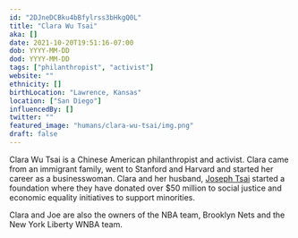 ```yaml
---
id: "2DJneDCBku4bBfylrss3bHkgQ0L"
title: "Clara Wu Tsai"
aka: []
date: 2021-10-20T19:51:16-07:00
dob: YYYY-MM-DD
dod: YYYY-MM-DD
tags: ["philanthropist", "activist"]
website: ""
ethnicity: []
birthLocation: "Lawrence, Kansas"
location: ["San Diego"]
influencedBy: []
twitter: ""
featured_image: "humans/clara-wu-tsai/img.png"
draft: false
---
```


Clara Wu Tsai is a Chinese American philanthropist and activist. Clara came from
an immigrant family, went to Stanford and Harvard and started her career as a
businesswoman. Clara and her husband, [Joseph Tsai](../joseph-tsai) started a
foundation where they have donated over $50 million to social justice and
economic equality initiatives to support minorities.

Clara and Joe are also the owners of the NBA team, Brooklyn Nets and the New
York Liberty WNBA team.
